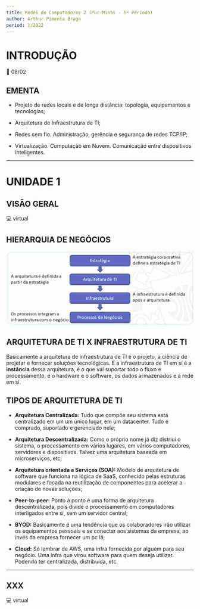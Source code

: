 ```yaml
---
title: Redes de Computadores 2 (Puc-Minas - 5º Período)
author: Arthur Pimenta Braga
period: 1/2022
---
```


# INTRODUÇÃO

:calendar: 08/02

## EMENTA

- Projeto de redes locais e de longa distância: topologia, equipamentos e  tecnologias;

- Arquitetura de Infraestrutura de TI;

- Redes sem fio. Administração, gerência e segurança de redes TCP/IP;

- Virtualização. Computação em Nuvem. Comunicação entre dispositivos  inteligentes.

---

# UNIDADE 1

## VISÃO GERAL

:computer: virtual

## HIERARQUIA DE NEGÓCIOS

<img title="" src="../../imgs/5_Periodo/Redes2/2022-02-10-20-45-59-image.png" alt="">

## ARQUITETURA DE TI X INFRAESTRUTURA DE TI

Basicamente a arquitetura de infraestrutura de TI é o projeto, a ciência de projetar e fornecer soluções tecnológicas. E a infraestrutura de TI em sí é a **instância** dessa arquitetura, é o que vai suportar todo o fluxo e processamento, é o hardware e o software, os dados armazenados e a rede em sí.

## TIPOS DE ARQUITETURA DE TI

- **Arquitetura Centralizada:** Tudo que compõe seu sistema está centralizado em um um único lugar, em um datacenter. Tudo é comprado, suportado e gerenciado nele;

- **Arquitetura Descentralizada:** Como o próprio nome já diz distriuí o sistema, o processamento em vários lugares, em vários computadores, servidores e dispositivos. Talvez uma arquitetura baseada em microserviços, etc;

- **Arquitetura orientada a Serviços (SOA):** Modelo de arquitetura de software que funciona na lógica de SaaS, conhecido pelas estruturas modulares e focada na reutilização de componentes para acelerar a criação de novas soluções;

- **Peer-to-peer:** Ponto à ponto é uma forma de arquitetura descentralizada, pois divide o processamento em computadores interligados entre sí, sem um servidor central;

- **BYOD:** Basicamente é uma tendência que os colaboradores irão utilizar os equipamentos pessoais e se conectar aos sistemas da empresa, ao invés da empresa fornecer um pc lá;

- **Cloud:** Só lembrar de AWS, uma infra fornecida por alguém para seu negócio. Uma infra que virou software para quem deseja utilizar. Podendo ter centralizada, distribuída, etc.

---

## XXX

:computer: virtual
